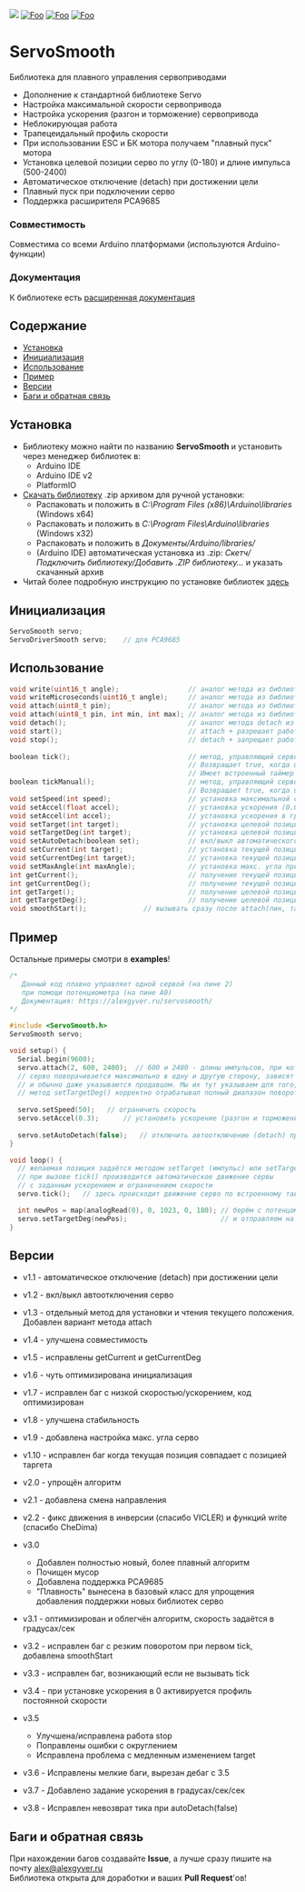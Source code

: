 ![](https://img.shields.io/badge/License-MIT-green.svg)
[![Foo](https://img.shields.io/badge/Website-AlexGyver.ru-blue.svg)](https://alexgyver.ru/)
[![Foo](https://img.shields.io/badge/%E2%82%BD$%E2%82%AC%20%D0%9D%D0%B0%20%D0%BF%D0%B8%D0%B2%D0%BE-%D1%81%20%D1%80%D1%8B%D0%B1%D0%BA%D0%BE%D0%B9-red.svg)](https://alexgyver.ru/support_alex/)
[![Foo](https://img.shields.io/youtube/channel/subscribers/UCgtAOyEQdAyjvm9ATCi_Aig?style=social)](https://www.youtube.com/channel/UCgtAOyEQdAyjvm9ATCi_Aig)
# ServoSmooth
Библиотека для плавного управления сервоприводами
- Дополнение к стандартной библиотеке Servo
- Настройка максимальной скорости сервопривода
- Настройка ускорения (разгон и торможение) сервопривода
- Неблокирующая работа
- Трапецеидальный профиль скорости
- При использовании ESC и БК мотора получаем "плавный пуск" мотора
- Установка целевой позиции серво по углу (0-180) и длине импульса (500-2400)
- Автоматическое отключение (detach) при достижении цели
- Плавный пуск при подключении серво
- Поддержка расширителя PCA9685

### Совместимость
Совместима со всеми Arduino платформами (используются Arduino-функции)

### Документация
К библиотеке есть [расширенная документация](https://alexgyver.ru/ServoSmooth/)

## Содержание
- [Установка](#install)
- [Инициализация](#init)
- [Использование](#usage)
- [Пример](#example)
- [Версии](#versions)
- [Баги и обратная связь](#feedback)

<a id="install"></a>
## Установка
- Библиотеку можно найти по названию **ServoSmooth** и установить через менеджер библиотек в:
    - Arduino IDE
    - Arduino IDE v2
    - PlatformIO
- [Скачать библиотеку](https://github.com/GyverLibs/ServoSmooth/archive/refs/heads/main.zip) .zip архивом для ручной установки:
    - Распаковать и положить в *C:\Program Files (x86)\Arduino\libraries* (Windows x64)
    - Распаковать и положить в *C:\Program Files\Arduino\libraries* (Windows x32)
    - Распаковать и положить в *Документы/Arduino/libraries/*
    - (Arduino IDE) автоматическая установка из .zip: *Скетч/Подключить библиотеку/Добавить .ZIP библиотеку…* и указать скачанный архив
- Читай более подробную инструкцию по установке библиотек [здесь](https://alexgyver.ru/arduino-first/#%D0%A3%D1%81%D1%82%D0%B0%D0%BD%D0%BE%D0%B2%D0%BA%D0%B0_%D0%B1%D0%B8%D0%B1%D0%BB%D0%B8%D0%BE%D1%82%D0%B5%D0%BA)

<a id="init"></a>
## Инициализация
```cpp
ServoSmooth servo;
ServoDriverSmooth servo;    // для PCA9685
```

<a id="usage"></a>
## Использование
```cpp
void write(uint16_t angle);                 // аналог метода из библиотеки Servo
void writeMicroseconds(uint16_t angle);     // аналог метода из библиотеки Servo
void attach(uint8_t pin);                   // аналог метода из библиотеки Servo
void attach(uint8_t pin, int min, int max); // аналог метода из библиотеки Servo. min по умолч. 500, max 2400
void detach();                              // аналог метода detach из библиотеки Servo
void start();                               // attach + разрешает работу tick
void stop();                                // detach + запрещает работу tick
  
boolean tick();                             // метод, управляющий сервой, должен опрашиваться как можно чаще.
                                            // Возвращает true, когда целевая позиция достигнута.
                                            // Имеет встроенный таймер с периодом SERVO_PERIOD
boolean tickManual();                       // метод, управляющий сервой, без встроенного таймера.
                                            // Возвращает true, когда целевая позиция достигнута
void setSpeed(int speed);                   // установка максимальной скорости (градусы в секунду)
void setAccel(float accel);                 // установка ускорения (0.05 - 1.0). При значении 1 ускорение максимальное. 0 - отключено
void setAccel(int accel);                   // установка ускорения в градусах/сек/сек (рабочее от 1 до ~1500). 0 - отключено
void setTarget(int target);                 // установка целевой позиции в мкс (500 - 2400)
void setTargetDeg(int target);              // установка целевой позиции в градусах (0-макс. угол). Зависит от min и max
void setAutoDetach(boolean set);            // вкл/выкл автоматического отключения (detach) при достижении угла. По умолч. вкл
void setCurrent(int target);                // установка текущей позиции в мкс (500 - 2400)
void setCurrentDeg(int target);             // установка текущей позиции в градусах (0-макс. угол). Зависит от min и max
void setMaxAngle(int maxAngle);             // установка макс. угла привода
int getCurrent();                           // получение текущей позиции в мкс (500 - 2400)
int getCurrentDeg();                        // получение текущей позиции в градусах (0-макс. угол). Зависит от min и max
int getTarget();                            // получение целевой позиции в мкс (500 - 2400)
int getTargetDeg();                         // получение целевой позиции в градусах (0-макс. угол). Зависит от min и max
void smoothStart();              // вызывать сразу после attach(пин, таргет). Смягчает движение серво из неизвестной позиции к стартовой. БЛОКИРУЮЩАЯ НА 1  СЕК!
```

<a id="example"></a>
## Пример
Остальные примеры смотри в **examples**!
```cpp
/*
   Данный код плавно управляет одной сервой (на пине 2)
   при помощи потенциометра (на пине А0)
   Документация: https://alexgyver.ru/servosmooth/
*/

#include <ServoSmooth.h>
ServoSmooth servo;

void setup() {
  Serial.begin(9600);
  servo.attach(2, 600, 2400);  // 600 и 2400 - длины импульсов, при которых
  // серво поворачивается максимально в одну и другую сторону, зависят от самой серво
  // и обычно даже указываются продавцом. Мы их тут указываем для того, чтобы
  // метод setTargetDeg() корректно отрабатывал полный диапазон поворота сервы
  
  servo.setSpeed(50);   // ограничить скорость
  servo.setAccel(0.3);  	// установить ускорение (разгон и торможение)
  
  servo.setAutoDetach(false);	// отключить автоотключение (detach) при достижении целевого угла (по умолчанию включено)
}

void loop() {
  // желаемая позиция задаётся методом setTarget (импульс) или setTargetDeg (угол), далее
  // при вызове tick() производится автоматическое движение сервы
  // с заданным ускорением и ограничением скорости
  servo.tick();   // здесь происходит движение серво по встроенному таймеру!

  int newPos = map(analogRead(0), 0, 1023, 0, 180); // берём с потенцометра значение 0-180
  servo.setTargetDeg(newPos);     					// и отправляем на серво
}
```

<a id="versions"></a>
## Версии
- v1.1 - автоматическое отключение (detach) при достижении цели
- v1.2 - вкл/выкл автоотключения серво
- v1.3 - отдельный метод для установки и чтения текущего положения. Добавлен вариант метода attach
- v1.4 - улучшена совместимость
- v1.5 - исправлены getCurrent и getCurrentDeg
- v1.6 - чуть оптимизирована инициализация
- v1.7 - исправлен баг с низкой скоростью/ускорением, код оптимизирован
- v1.8 - улучшена стабильность
- v1.9 - добавлена настройка макс. угла серво
- v1.10 - исправлен баг когда текущая позиция совпадает с позицией таргета
    
- v2.0 - упрощён алгоритм
- v2.1 - добавлена смена направления
- v2.2 - фикс движения в инверсии (спасибо VICLER) и функций write (спасибо CheDima)
    
- v3.0 
    - Добавлен полностью новый, более плавный алгоритм
    - Почищен мусор
    - Добавлена поддержка PCA9685
    - "Плавность" вынесена в базовый класс для упрощения добавления поддержки новых библиотек серво
    
- v3.1 - оптимизирован и облегчён алгоритм, скорость задаётся в градусах/сек
- v3.2 - исправлен баг с резким поворотом при первом tick, добавлена smoothStart
- v3.3 - исправлен баг, возникающий если не вызывать tick
- v3.4 - при установке ускорения в 0 активируется профиль постоянной скорости
    
- v3.5 
    - Улучшена/исправлена работа stop
    - Поправлены ошибки с округлением
    - Исправлена проблема с медленным изменением target
    
- v3.6 - Исправлены мелкие баги, вырезан дебаг с 3.5
- v3.7 - Добавлено задание ускорения в градусах/сек/сек
- v3.8 - Исправлен невозврат тика при autoDetach(false)

<a id="feedback"></a>
## Баги и обратная связь
При нахождении багов создавайте **Issue**, а лучше сразу пишите на почту [alex@alexgyver.ru](mailto:alex@alexgyver.ru)  
Библиотека открыта для доработки и ваших **Pull Request**'ов!

